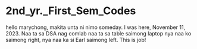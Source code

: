 # 2nd_yr._First_Sem_Codes

hello marychong, makita unta ni nimo someday. I was here, November 11, 2023. Naa ta sa DSA nag comlab naa ta sa table saimong laptop nya naa ko saimong right, nya naa ka si Earl saimong left. This is job!